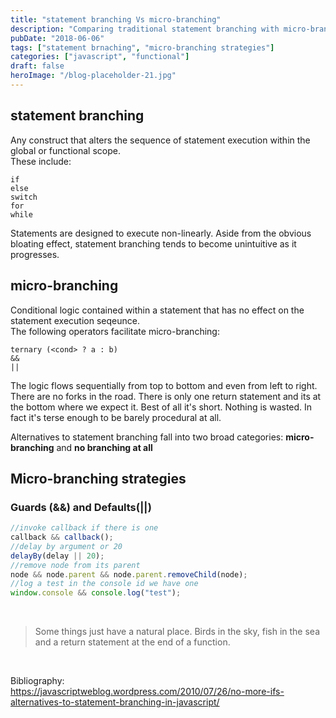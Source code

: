 ```yaml
---
title: "statement branching Vs micro-branching"
description: "Comparing traditional statement branching with micro-branching techniques in JavaScript for more maintainable and functional code"
pubDate: "2018-06-06"
tags: ["statement brnaching", "micro-branching strategies"]
categories: ["javascript", "functional"]
draft: false
heroImage: "/blog-placeholder-21.jpg"
---
```


## statement branching

Any construct that alters the sequence of statement execution within the global or functional scope. <br>
These include:<br>

```
if
else
switch
for
while
```

Statements are designed to execute non-linearly. Aside from the obvious bloating effect, statement branching tends to become unintuitive as it progresses.

## micro-branching

Conditional logic contained within a statement that has no effect on the statement execution seqeunce.<br>
The following operators facilitate micro-branching: <br>

```
ternary (<cond> ? a : b)
&&
||
```

The logic flows sequentially from top to bottom and even from left to right. There are no forks in the road. There is only one return statement and its at the bottom where we expect it. Best of all it's short. Nothing is wasted. In fact it's terse enough to be barely procedural at all.

Alternatives to statement branching fall into two broad categories: **micro-branching** and **no branching at all**

## Micro-branching strategies

### Guards (&&) and Defaults(||)

```javascript
//invoke callback if there is one
callback && callback();
//delay by argument or 20
delayBy(delay || 20);
//remove node from its parent
node && node.parent && node.parent.removeChild(node);
//log a test in the console id we have one
window.console && console.log("test");
```

<br>

<blockquote> Some things just have a natural place. Birds in the sky, fish in the sea and a return statement at the end of a function.</blockquote>

<br>

Bibliography:<br>
https://javascriptweblog.wordpress.com/2010/07/26/no-more-ifs-alternatives-to-statement-branching-in-javascript/
